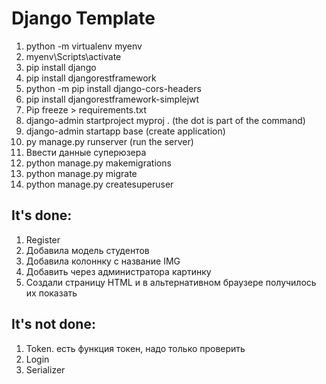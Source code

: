 # Django Template
1. python -m virtualenv myenv
2. myenv\Scripts\activate 
3. pip install django
4. pip install djangorestframework
5. python -m pip install django-cors-headers
6. pip install djangorestframework-simplejwt
7. Pip freeze >  requirements.txt
8. django-admin startproject myproj .    (the dot is part of the command)
9. django-admin startapp base	(create application)
10. py manage.py runserver  (run the server)
11. Ввести данные суперюзера
12. python manage.py makemigrations
13. python manage.py migrate  
14. python manage.py createsuperuser



## It's done:
1. Register
2. Добавила модель студентов
3. Добавила колоннку с название IMG
4. Добавить через администратора картинку
5. Создали страницу HTML и в альтернативном браузере получилось их показать

## It's not done:
1. Token. есть функция токен, надо только проверить
2. Login
3. Serializer